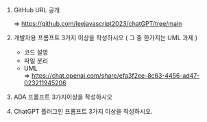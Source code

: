 1. GitHub URL 공개

    => https://github.com/leejavascript2023/chatGPT/tree/main
   
3. 개발자용 프롬프트 3가지 이상을 작성하시오 ( 그 중 한가지는 UML 과제 )
   - 코드 설명
   - 파일 분리
   - UML     
   => https://chat.openai.com/share/efa3f2ee-8c63-4456-ad47-023211945206

4. ADA 프롬프트 3가지이상을 작성하시오
   
   
5. ChatGPT 플러그인 프롬프트 3가지 이상을 작성하시오.

   

   
